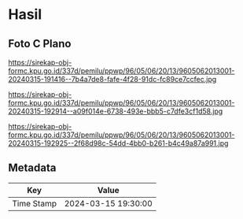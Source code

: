 # Hasil

## Foto C Plano

https://sirekap-obj-formc.kpu.go.id/337d/pemilu/ppwp/96/05/06/20/13/9605062013001-20240315-191416--7b4a7de8-fafe-4f28-91dc-fc89ce7ccfec.jpg

https://sirekap-obj-formc.kpu.go.id/337d/pemilu/ppwp/96/05/06/20/13/9605062013001-20240315-192914--a09f014e-6738-493e-bbb5-c7dfe3cf1d58.jpg

https://sirekap-obj-formc.kpu.go.id/337d/pemilu/ppwp/96/05/06/20/13/9605062013001-20240315-192925--2f68d98c-54dd-4bb0-b261-b4c49a87a991.jpg


## Metadata

| Key        | Value               |
| ---------- | ------------------- |
| Time Stamp | 2024-03-15 19:30:00 |



